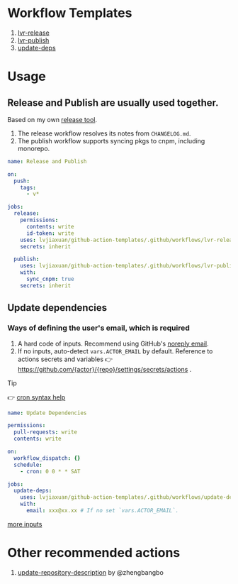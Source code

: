 # Workflow Templates

1. [lvr-release](.github/workflows/lvr-release.yml)
2. [lvr-publish](.github/workflows/lvr-publish.yml)
3. [update-deps](.github/workflows/update-deps.yml)

# Usage

## Release and Publish are usually used together.

Based on my own [release tool](github.com/lvjiaxuan/release).

1. The release workflow resolves its notes from `CHANGELOG.md`.
2. The publish workflow supports syncing pkgs to cnpm, including monorepo.

```yml
name: Release and Publish 

on:
  push:
    tags:
      - v*

jobs:
  release:
    permissions:
      contents: write
      id-token: write
    uses: lvjiaxuan/github-action-templates/.github/workflows/lvr-release.yml@main
    secrets: inherit

  publish:
    uses: lvjiaxuan/github-action-templates/.github/workflows/lvr-publish.yml@main
    with:
      sync_cnpm: true
    secrets: inherit
```

## Update dependencies

### Ways of defining the user's email, which is required

1. A hard code of inputs. Recommend using GitHub's [noreply email](https://github.com/settings/emails).
2. If no inputs, auto-detect `vars.ACTOR_EMAIL` by default. Reference to actions secrets and variables :point_right: https://github.com/{actor}/{repo}/settings/secrets/actions .

> [!TIP]
> :point_right: [cron syntax help](https://crontab.guru/examples.html)

```yml
name: Update Dependencies

permissions:
  pull-requests: write
  contents: write

on:
  workflow_dispatch: {}
  schedule:
    - cron: 0 0 * * SAT

jobs:
  update-deps:
    uses: lvjiaxuan/github-action-templates/.github/workflows/update-deps.yml@main
    with:
      email: xxx@xx.xx # If no set `vars.ACTOR_EMAIL`.
```

[more inputs](https://github.com/lvjiaxuan/github-action-templates/blob/main/.github/workflows/update-deps.yml)

# Other recommended actions

1. [update-repository-description](https://github.com/zhengbangbo/update-repository-description) by @zhengbangbo
